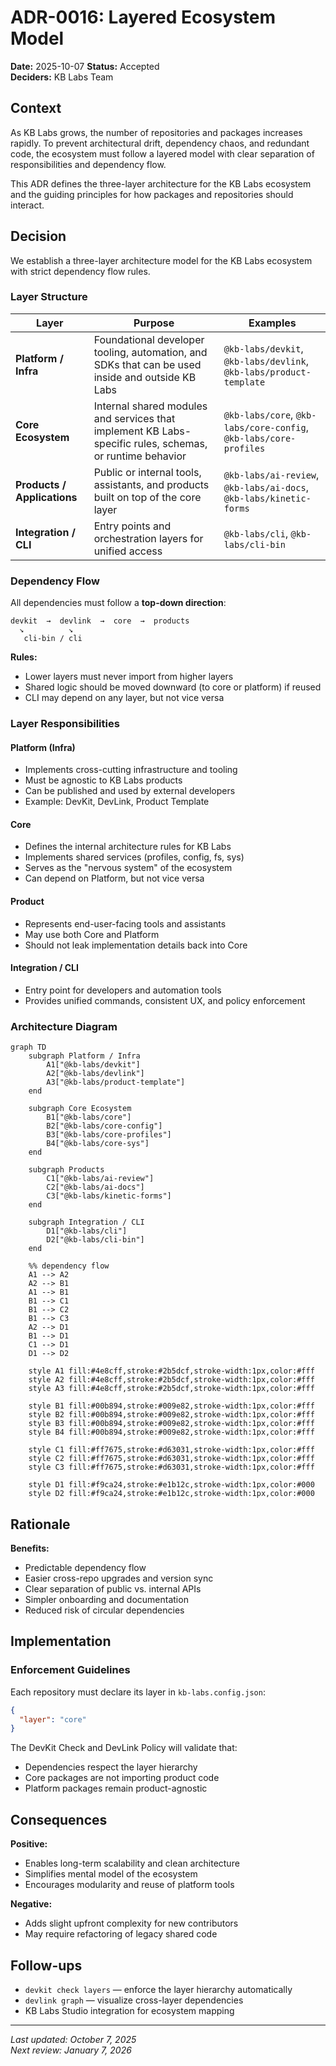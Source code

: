 # ADR-0016: Layered Ecosystem Model

**Date:** 2025-10-07 
**Status:** Accepted  
**Deciders:** KB Labs Team  

## Context

As KB Labs grows, the number of repositories and packages increases rapidly. To prevent architectural drift, dependency chaos, and redundant code, the ecosystem must follow a layered model with clear separation of responsibilities and dependency flow.

This ADR defines the three-layer architecture for the KB Labs ecosystem and the guiding principles for how packages and repositories should interact.

## Decision

We establish a three-layer architecture model for the KB Labs ecosystem with strict dependency flow rules.

### Layer Structure

| Layer | Purpose | Examples |
|-------|---------|----------|
| **Platform / Infra** | Foundational developer tooling, automation, and SDKs that can be used inside and outside KB Labs | `@kb-labs/devkit`, `@kb-labs/devlink`, `@kb-labs/product-template` |
| **Core Ecosystem** | Internal shared modules and services that implement KB Labs-specific rules, schemas, or runtime behavior | `@kb-labs/core`, `@kb-labs/core-config`, `@kb-labs/core-profiles` |
| **Products / Applications** | Public or internal tools, assistants, and products built on top of the core layer | `@kb-labs/ai-review`, `@kb-labs/ai-docs`, `@kb-labs/kinetic-forms` |
| **Integration / CLI** | Entry points and orchestration layers for unified access | `@kb-labs/cli`, `@kb-labs/cli-bin` |

### Dependency Flow

All dependencies must follow a **top-down direction**:

```
devkit  →  devlink  →  core  →  products
  ↘          ↘
   cli-bin / cli
```

**Rules:**
- Lower layers must never import from higher layers
- Shared logic should be moved downward (to core or platform) if reused
- CLI may depend on any layer, but not vice versa

### Layer Responsibilities

#### Platform (Infra)
- Implements cross-cutting infrastructure and tooling
- Must be agnostic to KB Labs products
- Can be published and used by external developers
- Example: DevKit, DevLink, Product Template

#### Core
- Defines the internal architecture rules for KB Labs
- Implements shared services (profiles, config, fs, sys)
- Serves as the "nervous system" of the ecosystem
- Can depend on Platform, but not vice versa

#### Product
- Represents end-user-facing tools and assistants
- May use both Core and Platform
- Should not leak implementation details back into Core

#### Integration / CLI
- Entry point for developers and automation tools
- Provides unified commands, consistent UX, and policy enforcement

### Architecture Diagram
```mermaid
graph TD
    subgraph Platform / Infra
        A1["@kb-labs/devkit"]
        A2["@kb-labs/devlink"]
        A3["@kb-labs/product-template"]
    end

    subgraph Core Ecosystem
        B1["@kb-labs/core"]
        B2["@kb-labs/core-config"]
        B3["@kb-labs/core-profiles"]
        B4["@kb-labs/core-sys"]
    end

    subgraph Products
        C1["@kb-labs/ai-review"]
        C2["@kb-labs/ai-docs"]
        C3["@kb-labs/kinetic-forms"]
    end

    subgraph Integration / CLI
        D1["@kb-labs/cli"]
        D2["@kb-labs/cli-bin"]
    end

    %% dependency flow
    A1 --> A2
    A2 --> B1
    A1 --> B1
    B1 --> C1
    B1 --> C2
    B1 --> C3
    A2 --> D1
    B1 --> D1
    C1 --> D1
    D1 --> D2

    style A1 fill:#4e8cff,stroke:#2b5dcf,stroke-width:1px,color:#fff
    style A2 fill:#4e8cff,stroke:#2b5dcf,stroke-width:1px,color:#fff
    style A3 fill:#4e8cff,stroke:#2b5dcf,stroke-width:1px,color:#fff

    style B1 fill:#00b894,stroke:#009e82,stroke-width:1px,color:#fff
    style B2 fill:#00b894,stroke:#009e82,stroke-width:1px,color:#fff
    style B3 fill:#00b894,stroke:#009e82,stroke-width:1px,color:#fff
    style B4 fill:#00b894,stroke:#009e82,stroke-width:1px,color:#fff

    style C1 fill:#ff7675,stroke:#d63031,stroke-width:1px,color:#fff
    style C2 fill:#ff7675,stroke:#d63031,stroke-width:1px,color:#fff
    style C3 fill:#ff7675,stroke:#d63031,stroke-width:1px,color:#fff

    style D1 fill:#f9ca24,stroke:#e1b12c,stroke-width:1px,color:#000
    style D2 fill:#f9ca24,stroke:#e1b12c,stroke-width:1px,color:#000
```

## Rationale

**Benefits:**
- Predictable dependency flow
- Easier cross-repo upgrades and version sync
- Clear separation of public vs. internal APIs
- Simpler onboarding and documentation
- Reduced risk of circular dependencies

## Implementation

### Enforcement Guidelines

Each repository must declare its layer in `kb-labs.config.json`:

```json
{
  "layer": "core"
}
```

The DevKit Check and DevLink Policy will validate that:
- Dependencies respect the layer hierarchy
- Core packages are not importing product code
- Platform packages remain product-agnostic

## Consequences

**Positive:**
- Enables long-term scalability and clean architecture
- Simplifies mental model of the ecosystem
- Encourages modularity and reuse of platform tools

**Negative:**
- Adds slight upfront complexity for new contributors
- May require refactoring of legacy shared code

## Follow-ups

- `devkit check layers` — enforce the layer hierarchy automatically
- `devlink graph` — visualize cross-layer dependencies
- KB Labs Studio integration for ecosystem mapping

---

*Last updated: October 7, 2025*  
*Next review: January 7, 2026*